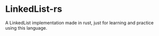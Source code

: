 # LinkedList-rs
A LinkedList implementation made in rust, just for learning and practice using this language.
